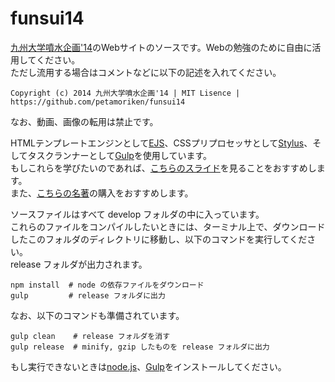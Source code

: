 funsui14
========

[九州大学噴水企画'14]のWebサイトのソースです。Webの勉強のために自由に活用してください。  
ただし流用する場合はコメントなどに以下の記述を入れてください。

`Copyright (c) 2014 九州大学噴水企画'14 | MIT Lisence | https://github.com/petamoriken/funsui14`

なお、動画、画像の転用は禁止です。

HTMLテンプレートエンジンとして[EJS]、CSSプリプロセッサとして[Stylus]、そしてタスクランナーとして[Gulp]を使用しています。  
もしこれらを学びたいのであれば、[こちらのスライド](http://www.slideshare.net/yutoyoshinari/ss-37936903 "フロントエンドの効率化")を見ることをおすすめします。  
また、[こちらの名著](http://www.amazon.co.jp/gp/product/4774165786/ref=as_li_qf_sp_asin_tl?ie=UTF8&camp=247&creative=1211&creativeASIN=4774165786&linkCode=as2&tag=kimamass-22 "フロントエンドエンジニア養成読本 [HTML、CSS、JavaScriptの基本から現場で役立つ技術まで満載! ]")の購入をおすすめします。

ソースファイルはすべて develop フォルダの中に入っています。  
これらのファイルをコンパイルしたいときには、ターミナル上で、ダウンロードしたこのフォルダのディレクトリに移動し、以下のコマンドを実行してください。  
release フォルダが出力されます。　　

    npm install  # node の依存ファイルをダウンロード
    gulp         # release フォルダに出力

なお、以下のコマンドも準備されています。  

    gulp clean    # release フォルダを消す
    gulp release  # minify, gzip したものを release フォルダに出力

もし実行できないときは[node.js]、[Gulp]をインストールしてください。

[九州大学噴水企画'14]: http://www.design.kyushu-u.ac.jp/~festival/2014/funsui/ "九州大学噴水企画'14"
[EJS]: http://www.embeddedjs.com/ "EJS - JavaScript Templates"
[Stylus]: http://learnboost.github.io/stylus/ "Stylus — expressive, robust, feature-rich CSS preprocessor"
[Gulp]: http://gulpjs.com/ "gulp.js - the streaming build system"
[node.js]: http://nodejs.org/ "node.js"
